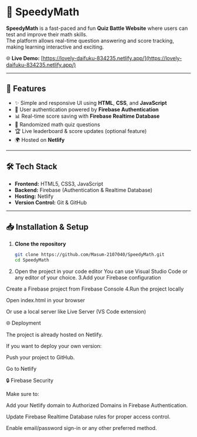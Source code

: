 # 🧮 SpeedyMath

**SpeedyMath** is a fast-paced and fun **Quiz Battle Website** where users can test and improve their math skills.  
The platform allows real-time question answering and score tracking, making learning interactive and exciting.

🌐 **Live Demo:** [https://lovely-daifuku-834235.netlify.app/](https://lovely-daifuku-834235.netlify.app/)

---

## 🚀 Features

- ✨ Simple and responsive UI using **HTML**, **CSS**, and **JavaScript**  
- 🔐 User authentication powered by **Firebase Authentication**  
- 📊 Real-time score saving with **Firebase Realtime Database**  
- 🧠 Randomized math quiz questions  
- 🏆 Live leaderboard & score updates (optional feature)  
- 🌍 Hosted on **Netlify**

---

## 🛠️ Tech Stack

- **Frontend:** HTML5, CSS3, JavaScript  
- **Backend:** Firebase (Authentication & Realtime Database)  
- **Hosting:** Netlify  
- **Version Control:** Git & GitHub

---

## 📥 Installation & Setup

1. **Clone the repository**
   ```bash
   git clone https://github.com/Masum-2107040/SpeedyMath.git
   cd SpeedyMath
2. Open the project in your code editor
You can use Visual Studio Code or any editor of your choice.
3.Add your Firebase configuration

Create a Firebase project from Firebase Console
4.Run the project locally

Open index.html in your browser

Or use a local server like Live Server (VS Code extension)


🌐 Deployment

The project is already hosted on Netlify.

If you want to deploy your own version:

Push your project to GitHub.

Go to Netlify


🔒 Firebase Security

Make sure to:

Add your Netlify domain to Authorized Domains in Firebase Authentication.

Update Firebase Realtime Database rules for proper access control.

Enable email/password sign-in or any other preferred method.
